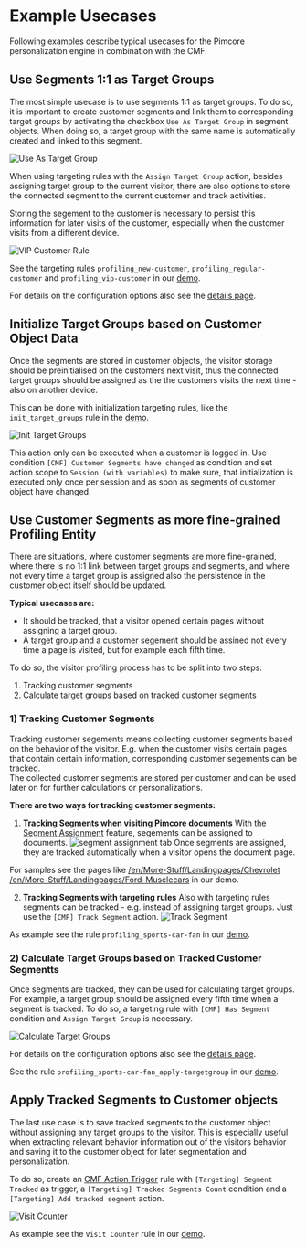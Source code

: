 # Example Usecases

Following examples describe typical usecases for the Pimcore personalization engine in combination with the CMF.


## Use Segments 1:1 as Target Groups
The most simple usecase is to use segments 1:1 as target groups. To do so, it is important to create customer segments 
and link them to corresponding target groups by activating the checkbox `Use As Target Group` in segment objects. When 
doing so, a target group with the same name is automatically created and linked to this segment. 

![Use As Target Group](../img/use-as-target-group.jpg)
 
When using targeting rules with the `Assign Target Group` action, besides assigning target group to the current visitor,
there are also options to store the connected segment to the current customer and track activities. 
 
Storing the segement to the customer is necessary to persist this information for later visits of the customer, especially
when the customer visits from a different device. 
 
![VIP Customer Rule](../img/assign-target-group-vip-customer.jpg)
 
See the targeting rules `profiling_new-customer`, `profiling_regular-customer` and `profiling_vip-customer` in our
[demo](https://demo.pimcore.fun/admin). 
 
  
For details on the configuration options also see the [details page](./01_Additional_Targeting_Role_Components.md).
 
 
## Initialize Target Groups based on Customer Object Data
  
Once the segments are stored in customer objects, the visitor storage should be preinitialised on the customers next 
visit, thus the connected target groups should be assigned as the the customers visits the next time - also on another
device. 

This can be done with initialization targeting rules, like the `init_target_groups` rule in the 
[demo](https://demo.pimcore.fun/admin). 


![Init Target Groups](../img/init-target-groups.jpg)

This action only can be executed when a customer is logged in. 
Use condition `[CMF] Customer Segments have changed` as condition and set action scope to `Session (with variables)` to 
make sure, that initialization is executed only once per session and as soon as segments of customer object have changed. 


## Use Customer Segments as more fine-grained Profiling Entity

There are situations, where customer segments are more fine-grained, where there is no 1:1 link between target groups 
and segments, and where not every time a target group is assigned also the persistence in the customer object itself should
be updated.

**Typical usecases are:** 
* It should be tracked, that a visitor opened certain pages without assigning a target group.  
* A target group and a customer segement should be assined not every time a page is visited, but for example each fifth time. 


To do so, the visitor profiling process has to be split into two steps: 
1) Tracking customer segments
2) Calculate target groups based on tracked customer segments

 
### 1) Tracking Customer Segments

Tracking customer segements means collecting customer segments based on the behavior of the visitor. E.g. when the 
customer visits certain pages that contain certain information, corresponding customer segements can be tracked.  
The collected customer segments are stored per customer and can be used later on for further calculations or personalizations.    


**There are two ways for tracking customer segments:** 

1) **Tracking Segments when visiting Pimcore documents**
With the [Segment Assignment](../12_SegmentAssignment.md) feature, segements can be assigned to documents. 
![segment assignment tab](../img/segment-assignment.jpg)
Once segments are assigned, they are tracked automatically when a visitor opens the document page. 

For samples see the pages like 
[/en/More-Stuff/Landingpages/Chevrolet]([https://demo.pimcore.fun/en/More-Stuff/Landingpages/Chevrolet])
[/en/More-Stuff/Landingpages/Ford-Musclecars](https://demo.pimcore.fun/en/More-Stuff/Landingpages/Ford-Musclecars)
in our demo. 

2) **Tracking Segments with targeting rules**
Also with targeting rules segments can be tracked - e.g. instead of assigning target groups. Just use the 
`[CMF] Track Segment` action. 
![Track Segment](../img/track-segment.jpg) 
 
As example see the rule `profiling_sports-car-fan` in our [demo](https://demo.pimcore.fun/admin). 


### 2) Calculate Target Groups based on Tracked Customer Segmentts

Once segments are tracked, they can be used for calculating target groups. For example, a target group should be assigned 
every fifth time when a segment is tracked. To do so, a targeting rule with `[CMF] Has Segment` condition and 
`Assign Target Group` is necessary.

![Calculate Target Groups](../img/calculate-target-groups.jpg)

For details on the configuration options also see the [details page](./01_Additional_Targeting_Role_Components.md).
 
See the rule `profiling_sports-car-fan_apply-targetgroup` in our 
[demo](https://demo.pimcore.fun/admin).



## Apply Tracked Segments to Customer objects

The last use case is to save tracked segments to the customer object without assigning any target groups to the visitor. 
This is especially useful when extracting relevant behavior information out of the visitors behavior and saving it to the
customer object for later segmentation and personalization. 

To do so, create an [CMF Action Trigger](../22_ActionTrigger.md) rule with `[Targeting] Segment Tracked` as trigger, 
a `[Targeting] Tracked Segments Count` condition and a `[Targeting] Add tracked segment` action. 

![Visit Counter](../img/visitcounter.jpg)

As example see the `Visit Counter` rule in our [demo](https://demo.pimcore.fun/admin).

